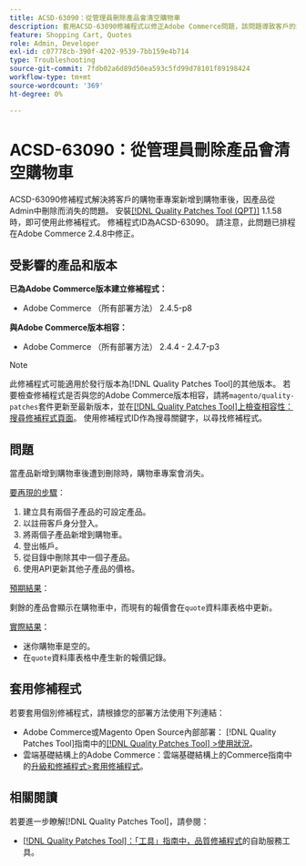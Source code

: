 ```yaml
---
title: ACSD-63090：從管理員刪除產品會清空購物車
description: 套用ACSD-63090修補程式以修正Adobe Commerce問題，該問題導致客戶的購物車專案在新增到購物車後因產品被刪除而消失。
feature: Shopping Cart, Quotes
role: Admin, Developer
exl-id: c07778cb-390f-4202-9539-7bb159e4b714
type: Troubleshooting
source-git-commit: 7fdb02a6d89d50ea593c5fd99d78101f89198424
workflow-type: tm+mt
source-wordcount: '369'
ht-degree: 0%

---
```


# ACSD-63090：從管理員刪除產品會清空購物車

ACSD-63090修補程式解決將客戶的購物車專案新增到購物車後，因產品從Admin中刪除而消失的問題。 安裝[[!DNL Quality Patches Tool (QPT)]](/help/tools/quality-patches-tool/quality-patches-tool-to-self-serve-quality-patches.md) 1.1.58時，即可使用此修補程式。 修補程式ID為ACSD-63090。 請注意，此問題已排程在Adobe Commerce 2.4.8中修正。

## 受影響的產品和版本

**已為Adobe Commerce版本建立修補程式：**

* Adobe Commerce （所有部署方法） 2.4.5-p8

**與Adobe Commerce版本相容：**

* Adobe Commerce （所有部署方法） 2.4.4 - 2.4.7-p3

>[!NOTE]
>
>此修補程式可能適用於發行版本為[!DNL Quality Patches Tool]的其他版本。 若要檢查修補程式是否與您的Adobe Commerce版本相容，請將`magento/quality-patches`套件更新至最新版本，並在[[!DNL Quality Patches Tool]上檢查相容性：搜尋修補程式頁面](https://experienceleague.adobe.com/tools/commerce-quality-patches/index.html)。 使用修補程式ID作為搜尋關鍵字，以尋找修補程式。

## 問題

當產品新增到購物車後遭到刪除時，購物車專案會消失。

<u>要再現的步驟</u>：

1. 建立具有兩個子產品的可設定產品。
1. 以註冊客戶身分登入。
1. 將兩個子產品新增到購物車。
1. 登出帳戶。
1. 從目錄中刪除其中一個子產品。
1. 使用API更新其他子產品的價格。

<u>預期結果</u>：

剩餘的產品會顯示在購物車中，而現有的報價會在`quote`資料庫表格中更新。

<u>實際結果</u>：

* 迷你購物車是空的。
* 在`quote`資料庫表格中產生新的報價記錄。

## 套用修補程式

若要套用個別修補程式，請根據您的部署方法使用下列連結：

* Adobe Commerce或Magento Open Source內部部署： [!DNL Quality Patches Tool]指南中的[[!DNL Quality Patches Tool] >使用狀況](/help/tools/quality-patches-tool/usage.md)。
* 雲端基礎結構上的Adobe Commerce：雲端基礎結構上的Commerce指南中的[升級和修補程式>套用修補程式](https://experienceleague.adobe.com/docs/commerce-cloud-service/user-guide/develop/upgrade/apply-patches.html)。

## 相關閱讀

若要進一步瞭解[!DNL Quality Patches Tool]，請參閱：

* [[!DNL Quality Patches Tool]：「工具」指南中，品質修補程式](/help/tools/quality-patches-tool/quality-patches-tool-to-self-serve-quality-patches.md)的自助服務工具。
